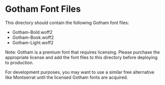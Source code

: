 # Gotham Font Files

This directory should contain the following Gotham font files:

- Gotham-Bold.woff2
- Gotham-Book.woff2
- Gotham-Light.woff2

Note: Gotham is a premium font that requires licensing. Please purchase the appropriate license and add the font files to this directory before deploying to production.

For development purposes, you may want to use a similar free alternative like Montserrat until the licensed Gotham fonts are acquired.
